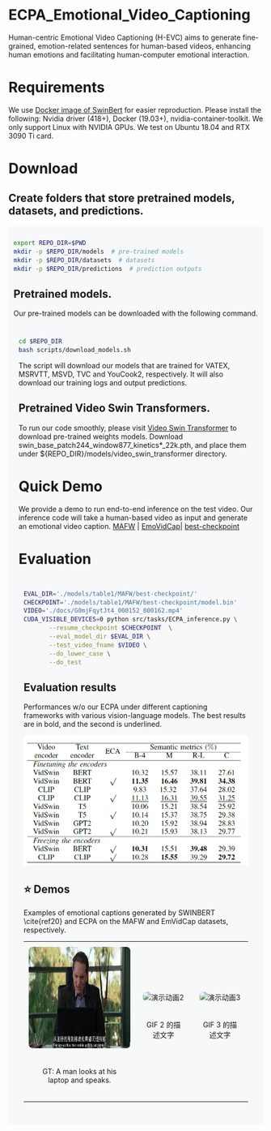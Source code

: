 # ECPA_Emotional_Video_Captioning
Human-centric Emotional Video Captioning (H-EVC) aims to generate fine-grained, emotion-related sentences for human-based videos, enhancing human emotions and facilitating human-computer emotional interaction.

# Requirements
We use [Docker image of SwinBert](https://hub.docker.com/r/linjieli222/videocap_torch1.7/tags) for easier reproduction. Please install the following:
Nvidia driver (418+),
Docker (19.03+),
nvidia-container-toolkit.
We only support Linux with NVIDIA GPUs. We test on Ubuntu 18.04 and RTX 3090 Ti card. 
# Download
## Create folders that store pretrained models, datasets, and predictions.
<div style="background-color: #f6f8fa; padding: 10px; border-radius: 5px;">

```bash
export REPO_DIR=$PWD
mkdir -p $REPO_DIR/models  # pre-trained models
mkdir -p $REPO_DIR/datasets  # datasets
mkdir -p $REPO_DIR/predictions  # prediction outputs
```
## Pretrained models.

Our pre-trained models can be downloaded with the following command.
<div style="background-color: #f6f8fa; padding: 10px; border-radius: 5px;">

```bash
cd $REPO_DIR
bash scripts/download_models.sh
```
The script will download our models that are trained for VATEX, MSRVTT, MSVD, TVC and YouCook2, respectively. It will also download our training logs and output predictions.
## Pretrained Video Swin Transformers.
To run our code smoothly, please visit [Video Swin Transformer](https://github.com/SwinTransformer/Video-Swin-Transformer) to download pre-trained weights models.
Download swin_base_patch244_window877_kinetics*_22k.pth, and place them under ${REPO_DIR}/models/video_swin_transformer directory.
# Quick Demo
We provide a demo to run end-to-end inference on the test video. Our inference code will take a human-based video as input and generate an emotional video caption. [MAFW](https://example.com/data.zip) | [EmoVidCap](https://example.com/checkpoint.zip)| [best-checkpoint](https://example.com/checkpoint.zip)

# Evaluation 
<div style="background-color: #f6f8fa; padding: 10px; border-radius: 5px;">

```bash
EVAL_DIR='./models/table1/MAFW/best-checkpoint/'
CHECKPOINT='./models/table1/MAFW/best-checkpoint/model.bin'
VIDEO='./docs/G0mjFqytJt4_000152_000162.mp4'
CUDA_VISIBLE_DEVICES=0 python src/tasks/ECPA_inference.py \
       --resume_checkpoint $CHECKPOINT  \
       --eval_model_dir $EVAL_DIR \
       --test_video_fname $VIDEO \
       --do_lower_case \
       --do_test 
```    

## Evaluation results
Performances w/o our ECPA under different captioning frameworks with various vision-language models. The best results are in bold, and the second is underlined.

![Example Image](samples/table5.png)

## ⭐ Demos


Examples of emotional captions generated by SWINBERT \cite{ref20} and ECPA on the MAFW and EmVidCap datasets, respectively.

<table>
  <tr>
    <td style="text-align: center; padding: 10px;">
      <img src="samples/02253.gif" alt="演示动画1" style="width: 300px; height: 200px; border-radius: 8px;">
      <div style="background-color: #f6f8fa; padding: 10px; border-radius: 8px; margin-top: 10px;">
        <p>GT: A man looks at his laptop and speaks.</p>
      </div>
    </td>
    <td style="text-align: center; padding: 10px;">
      <img src="samples/02358.gif" alt="演示动画2" style="width: 300px; height: 200px; border-radius: 8px;">
      <div style="background-color: #f6f8fa; padding: 10px; border-radius: 8px; margin-top: 10px;">
        <p>GIF 2 的描述文字</p>
      </div>
    </td>
    <td style="text-align: center; padding: 10px;">
      <img src="samples/01158.gif" alt="演示动画3" style="width: 300px; height: 200px; border-radius: 8px;">
      <div style="background-color: #f6f8fa; padding: 10px; border-radius: 8px; margin-top: 10px;">
        <p>GIF 3 的描述文字</p>
      </div>
    </td>
  </tr>
</table>

